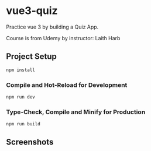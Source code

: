 # vue3-quiz

Practice vue 3 by building a Quiz App.

Course is from Udemy by instructor: Laith Harb

## Project Setup

```sh
npm install
```

### Compile and Hot-Reload for Development

```sh
npm run dev
```

### Type-Check, Compile and Minify for Production

```sh
npm run build
```

## Screenshots

